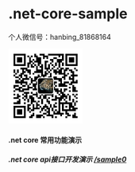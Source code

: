 # .net-core-sample
个人微信号：hanbing_81868164

<img src="微信.jpg" style="width:150px;">

#### .net core 常用功能演示

##### 		.net core api接口开发演示			[/sample0](/.net-core-sample/tree/main/sample1)

